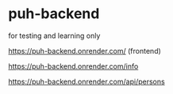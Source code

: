 # puh-backend
for testing and learning only

https://puh-backend.onrender.com/  (frontend)

https://puh-backend.onrender.com/info

https://puh-backend.onrender.com/api/persons 
